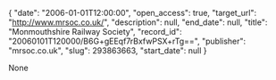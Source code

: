 {
  "date": "2006-01-01T12:00:00", 
  "open_access": true, 
  "target_url": "http://www.mrsoc.co.uk/", 
  "description": null, 
  "end_date": null, 
  "title": "Monmouthshire Railway Society", 
  "record_id": "20060101T120000/B6G+gEEqf7rBxfwPSX+rTg==", 
  "publisher": "mrsoc.co.uk", 
  "slug": 293863663, 
  "start_date": null
}

None